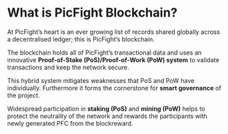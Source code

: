# What is PicFight Blockchain?

At PicFight’s heart is an ever growing list of records shared globally across a decentralised ledger; this is PicFight’s blockchain.

The blockchain holds all of PicFight’s transactional data and uses an innovative **Proof-of-Stake (PoS)/Proof-of-Work (PoW) system** to validate transactions and keep the network secure.

This hybrid system mitigates weaknesses that PoS and PoW have individually. Furthermore it forms the cornerstone for **smart governance** of the project.

Widespread participation in **staking (PoS)** and **mining (PoW)** helps to protect the neutrality of the network and rewards the participants with newly generated PFC from the blockreward.
